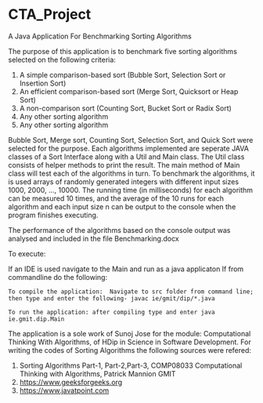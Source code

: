 # CTA_Project
A Java Application For Benchmarking Sorting Algorithms

The purpose of this application is to benchmark five sorting algorithms selected on the following criteria:

1. A simple comparison-based sort (Bubble Sort, Selection Sort or Insertion Sort)
2. An efficient comparison-based sort (Merge Sort, Quicksort or Heap Sort)
3. A non-comparison sort (Counting Sort, Bucket Sort or Radix Sort)
4. Any other sorting algorithm 
5. Any other sorting algorithm 

Bubble Sort, Merge sort, Counting Sort, Selection Sort, and Quick Sort were selected for the purpose. 
Each algorithms implemented are seperate JAVA classes of a Sort Interface along with a Util and Main class.
The Util class consists of helper methods to print the result. The main method of Main class will test each of the algorithms in turn.
To benchmark the algorithms, it is used arrays of randomly generated integers with different input sizes 1000, 2000, ..., 10000.
The running time (in milliseconds) for each algorithm can be measured 10 times, and the average of the 10 runs for each algorithm 
and each input size n can be output to the console when the program finishes executing.

The performance of the algorithms based on the console output was analysed and included in the file Benchmarking.docx

To execute:

  If an IDE is used navigate to the Main and run as a java applicaton
  If from commandline do the following:
    
    To compile the application:  Navigate to src folder from command line; then type and enter the following- javac ie/gmit/dip/*.java
    
    To run the application: after compiling type and enter java ie.gmit.dip.Main

The application is a sole work of Sunoj Jose for the module: Computational Thinking With Algorithms, of HDip in Science in Software Development.
For writing the codes of Sorting Algorithms the following sources were refered:

1. Sorting Algorithms Part-1, Part-2,Part-3, COMP08033 Computational Thinking with Algorithms, Patrick Mannion GMIT
2. https://www.geeksforgeeks.org
3. https://www.javatpoint.com




